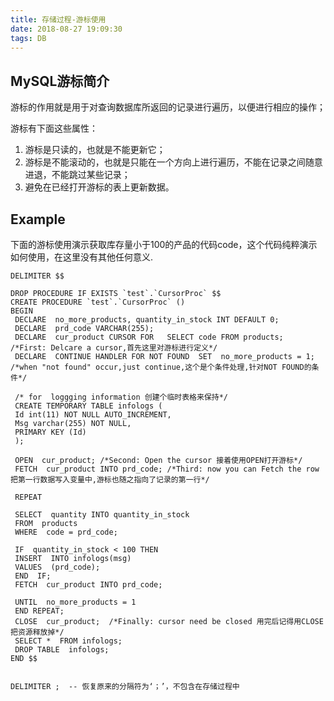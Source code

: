 ```yaml
---
title: 存储过程-游标使用
date: 2018-08-27 19:09:30
tags: DB
---
```


## MySQL游标简介
游标的作用就是用于对查询数据库所返回的记录进行遍历，以便进行相应的操作；

游标有下面这些属性：
1. 游标是只读的，也就是不能更新它；
2. 游标是不能滚动的，也就是只能在一个方向上进行遍历，不能在记录之间随意进退，不能跳过某些记录；
3. 避免在已经打开游标的表上更新数据。

## Example
下面的游标使用演示获取库存量小于100的产品的代码code，这个代码纯粹演示如何使用，在这里没有其他任何意义.
```
DELIMITER $$  
  
DROP PROCEDURE IF EXISTS `test`.`CursorProc` $$  
CREATE PROCEDURE `test`.`CursorProc` ()  
BEGIN  
 DECLARE  no_more_products, quantity_in_stock INT DEFAULT 0;  
 DECLARE  prd_code VARCHAR(255);  
 DECLARE  cur_product CURSOR FOR   SELECT code FROM products;  /*First: Delcare a cursor,首先这里对游标进行定义*/  
 DECLARE  CONTINUE HANDLER FOR NOT FOUND  SET  no_more_products = 1; /*when "not found" occur,just continue,这个是个条件处理,针对NOT FOUND的条件*/  
  
 /* for  loggging information 创建个临时表格来保持*/  
 CREATE TEMPORARY TABLE infologs (  
 Id int(11) NOT NULL AUTO_INCREMENT,  
 Msg varchar(255) NOT NULL,  
 PRIMARY KEY (Id)  
 );  
  
 OPEN  cur_product; /*Second: Open the cursor 接着使用OPEN打开游标*/  
 FETCH  cur_product INTO prd_code; /*Third: now you can Fetch the row 把第一行数据写入变量中,游标也随之指向了记录的第一行*/  
  
 REPEAT  
  
 SELECT  quantity INTO quantity_in_stock  
 FROM  products  
 WHERE  code = prd_code;  
   
 IF  quantity_in_stock < 100 THEN  
 INSERT  INTO infologs(msg)  
 VALUES  (prd_code);  
 END  IF;  
 FETCH  cur_product INTO prd_code;  
  
 UNTIL  no_more_products = 1  
 END REPEAT;  
 CLOSE  cur_product;  /*Finally: cursor need be closed 用完后记得用CLOSE把资源释放掉*/  
 SELECT *  FROM infologs;  
 DROP TABLE  infologs;  
END $$  
  

DELIMITER ;  -- 恢复原来的分隔符为‘；’，不包含在存储过程中
```
